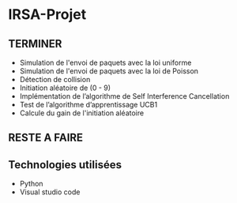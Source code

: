 # IRSA-Projet


## TERMINER
- Simulation de l'envoi de paquets avec la loi uniforme
- Simulation de l'envoi de paquets avec la loi de Poisson
- Détection de collision
- Initiation aléatoire de (0 - 9)
- Implémentation de l’algorithme de Self Interference Cancellation
- Test de l’algorithme d’apprentissage UCB1
- Calcule du gain de l'initiation aléatoire

## RESTE A FAIRE


## Technologies utilisées
 - Python
 - Visual studio code 
